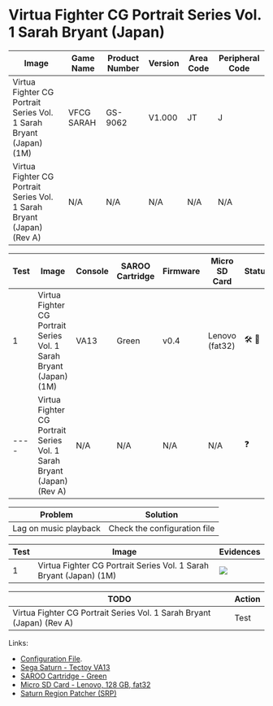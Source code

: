 # Virtua Fighter CG Portrait Series Vol. 1 Sarah Bryant (Japan)

| Image                                                                 | Game Name  | Product Number | Version | Area Code | Peripheral Code |
| --------------------------------------------------------------------- | ---------- | -------------- | ------- | --------- | --------------- |
| Virtua Fighter CG Portrait Series Vol. 1 Sarah Bryant (Japan) (1M)    | VFCG SARAH | GS-9062        | V1.000  | JT        | J               |
| Virtua Fighter CG Portrait Series Vol. 1 Sarah Bryant (Japan) (Rev A) | N/A        | N/A            | N/A     | N/A       | N/A             |

| Test | Image                                                                 | Console | SAROO Cartridge | Firmware | Micro SD Card  | Status                               | Time Played |
| ---- | --------------------------------------------------------------------- | ------- | --------------- | -------- | -------------- | ------------------------------------ | ----------- |
| 1    | Virtua Fighter CG Portrait Series Vol. 1 Sarah Bryant (Japan) (1M)    | VA13    | Green           | v0.4     | Lenovo (fat32) | :hammer_and_wrench: :checkered_flag: | 9 minutes   |
| ---- | Virtua Fighter CG Portrait Series Vol. 1 Sarah Bryant (Japan) (Rev A) | N/A     | N/A             | N/A      | N/A            | :question:                           | N/A         |

| Problem               | Solution                     |
| --------------------- | ---------------------------- |
| Lag on music playback | Check the configuration file |

| Test | Image                                                              | Evidences                                                                                        |
| ---- | ------------------------------------------------------------------ | ------------------------------------------------------------------------------------------------ |
| 1    | Virtua Fighter CG Portrait Series Vol. 1 Sarah Bryant (Japan) (1M) | [![](https://img.youtube.com/vi/DA34s8--jDI/0.jpg)](https://www.youtube.com/watch?v=DA34s8--jDI) |

| TODO                                                                  | Action |
| --------------------------------------------------------------------- | ------ |
| Virtua Fighter CG Portrait Series Vol. 1 Sarah Bryant (Japan) (Rev A) | Test   |

Links:

- [Configuration File](https://github.com/williamdsw/saroo-configuration-list/blob/master/Regions/Retails/Japan/GS-9062/README.md).
- [Sega Saturn - Tectoy VA13](../../../../Info/Consoles/VA13/README.md)
- [SAROO Cartridge - Green](../../../../Info/Cartridges/RetroGameParadiseStore/1.32F/README.md)
- [Micro SD Card - Lenovo, 128 GB, fat32](../../../../Info/SdCards/Lenovo/128GB/fat32/README.md)
- [Saturn Region Patcher (SRP)](https://segaxtreme.net/resources/saturn-region-patcher.81/download)
